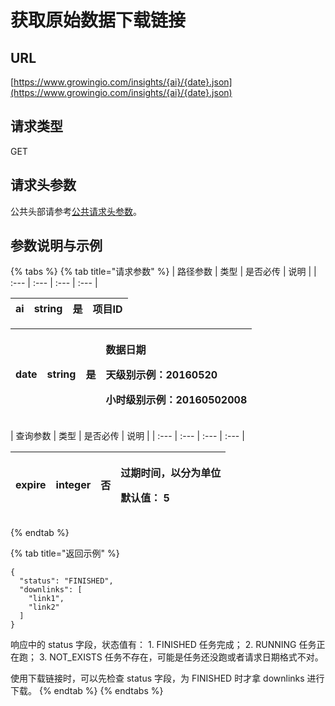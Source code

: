 # 获取原始数据下载链接

## URL

[https://www.growingio.com/insights/{ai}/{date}.json](https://www.growingio.com/insights/{ai}/{date}.json)

## 请求类型

GET

## 请求头参数

公共头部请参考[公共请求头参数](../../authenticate.md)。

## 参数说明与示例

{% tabs %}
{% tab title="请求参数" %}
| 路径参数 | 类型 | 是否必传 | 说明 |
| :--- | :--- | :--- | :--- |


| ai | string | 是 | 项目ID |
| :--- | :--- | :--- | :--- |


<table>
  <thead>
    <tr>
      <th style="text-align:left">date</th>
      <th style="text-align:left">string</th>
      <th style="text-align:left">&#x662F;</th>
      <th style="text-align:left">
        <p>&#x6570;&#x636E;&#x65E5;&#x671F;</p>
        <p>&#x5929;&#x7EA7;&#x522B;&#x793A;&#x4F8B;&#xFF1A;20160520</p>
        <p>&#x5C0F;&#x65F6;&#x7EA7;&#x522B;&#x793A;&#x4F8B;&#xFF1A;20160502008</p>
      </th>
    </tr>
  </thead>
  <tbody></tbody>
</table>| 查询参数 | 类型 | 是否必传 | 说明 |
| :--- | :--- | :--- | :--- |


<table>
  <thead>
    <tr>
      <th style="text-align:left">expire</th>
      <th style="text-align:left">integer</th>
      <th style="text-align:left">&#x5426;</th>
      <th style="text-align:left">
        <p>&#x8FC7;&#x671F;&#x65F6;&#x95F4;&#xFF0C;&#x4EE5;&#x5206;&#x4E3A;&#x5355;&#x4F4D;</p>
        <p>&#x9ED8;&#x8BA4;&#x503C;&#xFF1A; 5</p>
      </th>
    </tr>
  </thead>
  <tbody></tbody>
</table>
{% endtab %}

{% tab title="返回示例" %}
```text
{
  "status": "FINISHED",
  "downlinks": [
    "link1",
    "link2"
  ]
}
```

响应中的 status 字段，状态值有： 1. FINISHED 任务完成； 2. RUNNING 任务正在跑； 3. NOT\_EXISTS 任务不存在，可能是任务还没跑或者请求日期格式不对。

使用下载链接时，可以先检查 status 字段，为 FINISHED 时才拿 downlinks 进行下载。
{% endtab %}
{% endtabs %}

